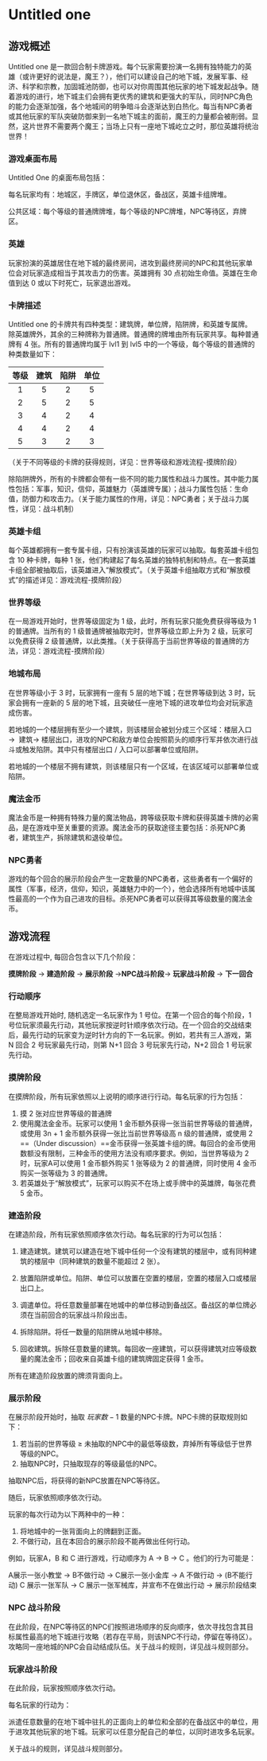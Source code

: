 # Untitled one

## 游戏概述

Untitled one 是一款回合制卡牌游戏。每个玩家需要扮演一名拥有独特能力的英雄（或许更好的说法是，魔王？），他们可以建设自己的地下城，发展军事、经济、科学和宗教，加固城池防御，也可以对你周围其他玩家的地下城发起战争。随着游戏的进行，地下城主们会拥有更优秀的建筑和更强大的军队，同时NPC角色的能力会逐渐加强，各个地城间的明争暗斗会逐渐达到白热化。每当有NPC勇者或其他玩家的军队突破防御来到一名地下城主的面前，魔王的力量都会被削弱。显然，这片世界不需要两个魔王；当场上只有一座地下城屹立之时，那位英雄将统治世界！

### 游戏桌面布局

Untitled One 的桌面布局包括：

每名玩家均有：地城区，手牌区，单位退休区，备战区，英雄卡组牌堆。

公共区域：每个等级的普通牌牌堆，每个等级的NPC牌堆，NPC等待区，弃牌区。

### 英雄

玩家扮演的英雄居住在地下城的最终房间，进攻到最终房间的NPC和其他玩家单位会对玩家造成相当于其攻击力的伤害。英雄拥有  30  点初始生命值。英雄在生命值到达  0  或以下时死亡，玩家退出游戏。

### 卡牌描述

Untitled one 的卡牌共有四种类型：建筑牌，单位牌，陷阱牌，和英雄专属牌。除英雄牌外，其余的三种牌称为普通牌。普通牌的牌堆由所有玩家共享。每种普通牌有  4  张。所有的普通牌均属于 lvl1 到 lvl5 中的一个等级，每个等级的普通牌的种类数量如下：

| 等级 | 建筑 | 陷阱 | 单位 |
| :--: | :--: | :--: | :--: |
|  1   |  5   |  2   |  5   |
|  2   |  5   |  2   |  5   |
|  3   |  4   |  2   |  4   |
|  4   |  4   |  2   |  4   |
|  5   |  3   |  2   |  3   |

（关于不同等级的卡牌的获得规则，详见：世界等级和游戏流程-摸牌阶段）

除陷阱牌外，所有的卡牌都会带有一些不同的能力属性和战斗力属性。其中能力属性包括：军事，知识，信仰，英雄魅力（英雄牌专属）；战斗力属性包括：生命值，防御力和攻击力。（关于能力属性的作用，详见：NPC勇者；关于战斗力属性，详见：战斗机制）

### 英雄卡组

每个英雄都拥有一套专属卡组，只有扮演该英雄的玩家可以抽取。每套英雄卡组包含 10  种卡牌，每种  1  张，他们构建起了每名英雄的独特机制和特点。在一套英雄卡组全部被抽取后，该英雄进入“解放模式”。（关于英雄卡组抽取方式和“解放模式”的描述详见：游戏流程-摸牌阶段）

### 世界等级

在一局游戏开始时，世界等级固定为  1  级，此时，所有玩家只能免费获得等级为  1  的普通牌。当所有的  1  级普通牌被抽取完时，世界等级立即上升为  2  级，玩家可以免费获得  2  级普通牌，以此类推。（关于获得高于当前世界等级的普通牌的方法，详见：游戏流程-摸牌阶段）

### 地城布局

在世界等级小于  3  时，玩家拥有一座有  5  层的地下城；在世界等级到达  3  时，玩家会拥有一座新的  5  层的地下城，且突破任一座地下城的进攻单位均会对玩家造成伤害。

若地城的一个楼层拥有至少一个建筑，则该楼层会被划分成三个区域：楼层入口 &rarr;  建筑&rarr; 楼层出口，进攻的NPC和敌方单位会按照箭头的顺序行军并依次进行战斗或触发陷阱。其中只有楼层出口 / 入口可以部署单位或陷阱。

若地城的一个楼层不拥有建筑，则该楼层只有一个区域，在该区域可以部署单位或陷阱。

### 魔法金币

魔法金币是一种拥有特殊力量的魔法物品，跨等级获取卡牌和获得英雄卡牌的必需品，是在游戏中至关重要的资源。魔法金币的获取途径主要包括：杀死NPC勇者，建筑生产，拆除建筑和退役单位。

### NPC勇者

游戏的每个回合的展示阶段会产生一定数量的NPC勇者，这些勇者有一个偏好的属性（军事，经济，信仰，知识，英雄魅力中的一个），他会选择所有地城中该属性最高的一个作为自己进攻的目标。杀死NPC勇者可以获得其等级数量的魔法金币。



## 游戏流程

在游戏过程中, 每回合包含以下几个阶段：

**摸牌阶段** &rarr; **建造阶段** &rarr; **展示阶段** &rarr;**NPC战斗阶段**&rarr; **玩家战斗阶段** &rarr; **下一回合** 

### 行动顺序

在整局游戏开始时, 随机选定一名玩家作为 1  号位。在第一个回合的每个阶段，1  号位玩家须最先行动，其他玩家按逆时针顺序依次行动。在一个回合的交战结束后，最先行动的玩家变为逆时针方向的下一名玩家。例如，若共有三人游戏，第  N  回合  2  号玩家最先行动，则第  N+1  回合  3  号玩家先行动，N+2  回合  1  号玩家先行动。

### 摸牌阶段

在摸牌阶段，所有玩家依照以上说明的顺序进行行动。每名玩家的行为包括：

1.  摸  2  张对应世界等级的普通牌
2.  使用魔法金金币。玩家可以使用  1  金币额外获得一张当前世界等级的普通牌，或使用  3n + 1  金币额外获得一张比当前世界等级高  n  级的普通牌，或使用  2    ==（Under  discussion）==金币获得一张英雄卡组的牌。每回合的金币使用数额没有限制，三种金币的使用方法没有顺序要求。例如，当世界等级为  2  时，玩家A可以使用  1  金币额外购买  1  张等级为  2  的普通牌，同时使用  4  金币购买一张等级为  3  的普通牌。
3.  若英雄处于“解放模式”，玩家可以购买不在场上或手牌中的英雄牌，每张花费  5  金币。

### 建造阶段

在建造阶段，所有玩家依照顺序依次行动。每名玩家的行为可以包括：

1. 建造建筑。建筑可以建造在地下城中任何一个没有建筑的楼层中，或有同种建筑的楼层中（同种建筑的数量不能超过  2  张）。

2. 放置陷阱或单位。陷阱、单位可以放置在空置的楼层，空置的楼层入口或楼层出口上。

3. 调遣单位。将任意数量部署在地城中的单位移动到备战区。备战区的单位牌必须在当前回合的玩家战斗阶段出击。

4. 拆除陷阱。将任一数量的陷阱牌从地城中移除。

5. 回收建筑。拆除任意数量的建筑。每回收一座建筑，可以获得建筑对应等级数量的魔法金币；回收来自英雄卡组的建筑牌固定获得  1  金币。

所有在建造阶段放置的牌须背面向上。

### 展示阶段

在展示阶段开始时，抽取 $玩家数 - 1$ 数量的NPC卡牌。NPC卡牌的获取规则如下：

1. 若当前的世界等级 $\ge$ 未抽取的NPC中的最低等级数，弃掉所有等级低于世界等级的NPC。
2. 抽取NPC时，只抽取现存的等级最低的NPC。

抽取NPC后，将获得的新NPC放置在NPC等待区。

随后，玩家依照顺序依次行动。

玩家的每次行动为以下两种中的一种：

1. 将地城中的一张背面向上的牌翻到正面。
1. 不做行动，且在本回合的展示阶段不能再做出任何行动。

例如，玩家A，B 和 C 进行游戏，行动顺序为 A &rarr; B &rarr; C 。他们的行为可能是：

A展示一张小教堂 &rarr; B不做行动 &rarr; C展示一张小金库 &rarr; A 不做行动 &rarr; (B不能行动) C 展示一张军队 &rarr; C 展示一张军械库，并宣布不在做出行动 &rarr; 展示阶段结束

### NPC 战斗阶段

在此阶段，在NPC等待区的NPC们按照进场顺序的反向顺序，依次寻找包含其目标属性最高的地下城进行攻略（若存在平局，则该NPC不行动，停留在等待区）。攻略同一座地城的NPC会自动结成队伍。关于战斗的规则，详见战斗规则部分。

### 玩家战斗阶段

在此阶段，玩家按照顺序依次行动。

每名玩家的行动为：

派遣任意数量的在地下城中驻扎的正面向上的单位和全部的在备战区中的单位，用于进攻其他玩家的地下城。玩家可以任意分配自己的单位，以同时进攻多名玩家。

关于战斗的规则，详见战斗规则部分。

